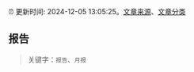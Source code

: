 :alarm_clock: 更新时间: 2024-12-05 13:05:25。[文章来源](/README.md)、[文章分类](/TAGS.md)

## 报告


> 关键字：`报告`、`月报`



